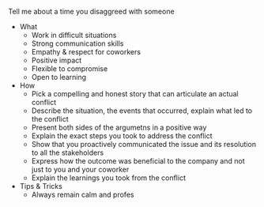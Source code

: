 Tell me about a time you disaggreed with someone
- What
	- Work in difficult situations
	- Strong communication skills
	- Empathy & respect for coworkers
	- Positive impact
	- Flexible to compromise
	- Open to learning
- How
	- Pick a compelling and honest story that can articulate an actual conflict
	- Describe the situation, the events that occurred, explain what led to the conflict
	- Present both sides of the argumetns in a positive way
	- Explain the exact steps you took to address the conflict
	- Show that you proactively communicated the issue and its resolution to all the stakeholders
	- Express how the outcome was beneficial to the company and not just to you and your coworker
	- Explain the learnings you took from the conflict
- Tips & Tricks
	- Always remain calm and profes  
<!--stackedit_data:
eyJoaXN0b3J5IjpbMTc2MTAxNTYxMiwtODEwNzg5NjMwXX0=
-->